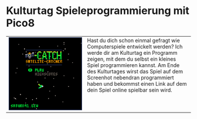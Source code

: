 # Kulturtag Spieleprogrammierung mit Pico8

<table>
  <tr>
    <td valign="top"><img src="images/main.png" alt="SateliteCatcherBySaturn91" style="max-width: 200px;"/></td>
    <td valign="top">Hast du dich schon einmal gefragt wie Computerspiele entwickelt werden? Ich werde dir am Kulturtag ein Programm zeigen, mit dem du selbst ein kleines Spiel programmieren kannst. Am Ende des Kulturtages wirst das Spiel auf dem Screenhot nebendran programmiert haben und bekommst einen Link auf dem dein Spiel online spielbar sein wird.</td>
  </tr>
</table>

